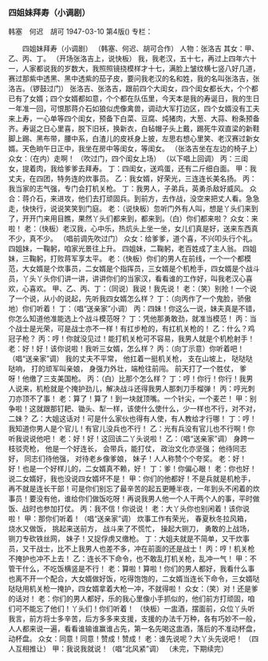 ### 四姐妹拜寿（小调剧）
韩塞　何迟　胡可
1947-03-10
第4版()
专栏：

　　四姐妹拜寿（小调剧）
    （韩塞、何迟、胡可合作）
    人物：张洛吉
    其女：甲、乙、丙、丁。
    （开场张洛吉上，说快板）
    我，我老汉，五十七，再过上四年六十一，人家都说我的岁数大，我照照镜挠模样才十七，满脸上皱纹横七竖八好几道，赛过那紫中透黑、黑中透紫的茄子皮，要问我老汉的名和姓，我的名叫张洛吉，张洛吉。（锣鼓过门）
    张洛吉、张洛吉，跟前四个大闺女，四个闺女都长大，个个都已有了女婿；四个女婿都如意，个个都在队伍里，今天本是我的寿诞日，我的生日一年准一回，可恨那蒋介石如狼似虎像禽兽，调动大军打边区，四个女婿没有工夫来上寿，一心单等四个闺女，预备下白菜、豆腐、炖猪肉，大葱、大蒜、粉条预备齐。寿诞之日心里喜，脱下旧袄，换新衣，白毡帽子头上戴，踢死牛双直梁的新鞋脚上踢、黑布带，腰中系，白渣儿的皮袄身上披，左思右想心里笑、老汉赛过新女婿。天色晌午日正中，我坐在房中等闺女，等闺女。
    （张洛吉坐在左边的椅子上）众女：（在内）走啊！
    （吹过门，四个闺女上场）
    （以下唱上回调）
    丙：三闺女，提着肉，我给爹爹去拜寿。
    丁：四闺女，送鸡蛋，还有二斤细白面。
    甲：我丈夫，在四团，特务连的炊事员。
    乙：我女婿，好荣光，三连连长美名扬。
    丙：我当家的志气强，专门会打机关枪。
    丁：我男人，子弟兵，英勇杀敌好威风。
    众合：蒋介石，来进攻，他们去打顽固兵。到前方，去作战，没空来把丈人看。急急走，快快行，说说笑笑到门庭。
    老：（说快板）忽听门外有人叫，想是丫头们来到了，开开门来用目瞧，果然丫头们都来到，都来到。（白）你们都来啦？
    众女：来啦！
    老：（快板）老汉我，心中乐，热炕头上坐一坐，女儿们真是好，送来东西真不少，真不少。
    （唱前调先吹过门）
    众女：给爹爹，道个喜，不兴叩头行个礼。
    四姐妹，一鞠躬，咱家光景往上升。
    四姐妹，二鞠躬，老百姓成了主人翁。
    四姐妹，三鞠躬，打败蒋军享太平。
    老：（快板）你们的男人在前线，一个一个都模范，大女婿是个炊事员，二女婿是个指挥员，三女婿是个机枪手，四女婿是个战斗员，丫头丫头你们讲一讲，讲讲你们的当家汉，看看谁的工作好，叫我老汉心喜欢，心喜欢。
    甲、乙、丙、丁：（同说）我说！我先说！
    老：（笑）别抢！一个说了一个说，从小的说起，先听我四女婿怎么样？
    丁：（向丙作了一个鬼脸，骄傲地）你们听着！
    丁：（唱“送亲家”小调）
    丙：四妹！你这么一说，妹夫真是不错，你怎么知道他准能选上个战斗模范呀？
    丁：凭他那勇敢劲，就准当模范！
    丙：当个战士是光荣，可是战士亦不一样！有扛步枪的，有扛机关枪的！
    乙：什么？鸡冠子枪？
    丙：哼！你就没见过！能打机关枪可不容易，我男人就是个机枪射手！
    老：好！好！该你说啦！我听三女婿，怎么样？
    丙：（向丁示意）你听着吧！（唱“送亲家”调）
    我的丈夫不平常，
    他扛着一挺机关枪，
    支在山坡上，
    哒哒哒哒响，
    打的顽军叫亲娘，
    身强力外壮，端枪往前闯。
    前天打了一个胜仗，
    爹呀！他缴了三支美国枪。
    丙：（白）比那个怎么样？
    丁：哼！你行！你行！我男人说来，机枪就是个掩护劲儿，解决战斗还得我男人那刺刀手榴弹！
    丙：哼光刺刀亦顶不了事！
    老：算了！算了！到一块就顶嘴。一个针尖，一个麦芒！
    甲：别争啦！这就跟那钉耙、锄头、犁一样，该使什么使什么，少一样也不行，对不对，二妹？
    乙：大姐这话对！可是什么家伙也得有人使，有人教给才行哪！
    丁：哼！我知道你男人是个官儿！有官儿没兵也不行！
    乙：光有兵没有官儿也不行啊！你听我说说他吧！
    老：好！好！这回该二丫头说啦！
    乙：（唱“送亲家”调）
    身跨一枝驳壳枪，
    他是一个好连长，
    会带兵，能打仗，
    政治文化亦坚强；
    他待同志好，
    同志们待他强，
    对待老乡像爹娘，
    妹子！人人称赞个个夸奖。
    老：好！好！也是一个好样儿的，二女婿真不赖，好！
    丁：爹！你偏心眼！
    老：你也好！说二女婿好，我也没说四女婿坏不是！
    甲：你们的他都好！不是兵就是机枪手，再不就是连长干部！可是你们别忘了最辛苦的起五更睡半夜，一年到头不闲着的炊事员！要没有他，谁给你们做饭吃呀！再说我男人他一个人干两个人的事，平时做饭、战时也参加打仗。
    丙：我不信！你说说！
    老：大丫头你也别闲着！该你说啦！
    甲：那你们听着！（唱“送亲家”调）
    炊事工作有荣光，
    春夏秋冬拉风箱，
    烧水又做饭，
    挑起来送前方，
    战斗来了不慌忙，
    操起大铡刀，
    勇敢的上战场，
    铡刀专砍铁丝网，
    妹子！又捉俘虏又缴枪。
    丁：大姐夫就是不简单，又干炊事员，又干战士，比不上我男人也差不多，冲在前面的还是战士！
    丙：哼！机关枪不掩护也冲不上去！
    乙：连长不下命令，也不敢乱打机关枪，乱冲一气！
    甲：不管干什么，不吃饭横竖是不行！
    老：算啦！算啦！你们的男人都好，我看什么事也离不开一个配合，大女婿做好饭，吃得饱饱的，二女婿当连长下命令，三女婿哒哒哒用机关枪一掩护，四女婿拿着大枪一冲，不就得啦！
    众女：（笑）对！还是爹的话对！
    老：你们的男人都好，乐的我心里像小手抓似的，他们前方打顽固，咱们可不能忘了他们！丫头们！你们听着！
    （快板）一盅酒，摆面前，众位丫头听我言，前方将士多辛苦，后方多多来支援，支援的办法千万种，各有巧妙不一般，人人都来说一遍，看看谁输谁赢谁占先，第一名先喝这盅酒，落后的不准动杯盘，动杯盘。
    众女：同意！同意！赞成！赞成！
    老：谁先说呢？大丫头先说吧！
    （四人互相推让）
    甲：我说我就说！（唱“北风紧”调）
    （未完，下期续完）
